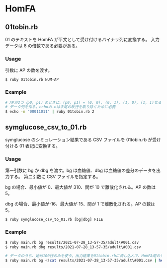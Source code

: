 # HomFA

## 01tobin.rb

01 のテキストを HomFA が平文として受け付けるバイナリ列に変換する。
入力データは 8 の倍数である必要がある。

### Usage

引数に AP の数を渡す。

```
$ ruby 01tobin.rb NUM-AP
```

### Example

```sh
# APが2つ（p0, p1）のときに、(p0, p1) = (0, 0), (0, 1), (1, 0), (1, 1)なる
# データ列を作る。echoの-nは末尾の改行を取り除くために必要
$ echo -n "00011011" | ruby 01tobin.rb 2
```

## symglucose_csv_to_01.rb

symglucose のシミュレーション結果である CSV ファイルを 01tobin.rb が受け付ける 01
表記に変換する。

### Usage

第一引数に bg か dbg を渡す。bg は血糖値、dbg は血糖値の差分のデータを出力する。
第二引数に CSV ファイルを指定する。

bg の場合、最小値が 0、最大値が 310、間が 10 で離散化される。AP の数は 5。

dbg の場合、最小値が-16、最大値が 15、間が 1 で離散化される。AP の数は 5。

```
$ ruby symglucose_csv_to_01.rb [bg|dbg] FILE
```

### Example

```sh
$ ruby main.rb bg results/2021-07-28_13-57-35/adult\#001.csv
$ ruby main.rb dbg results/2021-07-28_13-57-35/adult\#001.csv

# データのうち、始め100行のみを使う。出力結果を01tobin.rbに流し込んで、HomFA用のデータを得る。
$ ruby main.rb bg <(cat results/2021-07-28_13-57-35/adult\#001.csv | head -100) | ruby ../01tobin.rb 5
```
